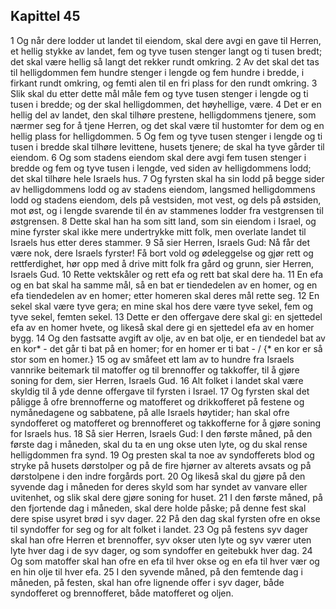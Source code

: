 ## Kapittel 45

1 Og når dere lodder ut landet til eiendom, skal dere avgi en gave til Herren, et hellig stykke av landet, fem og tyve tusen stenger langt og ti tusen bredt; det skal være hellig så langt det rekker rundt omkring.
2 Av det skal det tas til helligdommen fem hundre stenger i lengde og fem hundre i bredde, i firkant rundt omkring, og femti alen til en fri plass for den rundt omkring.
3 Slik skal du etter dette mål måle fem og tyve tusen stenger i lengde og ti tusen i bredde; og der skal helligdommen, det høyhellige, være.
4 Det er en hellig del av landet, den skal tilhøre prestene, helligdommens tjenere, som nærmer seg for å tjene Herren, og det skal være til hustomter for dem og en hellig plass for helligdommen.
5 Og fem og tyve tusen stenger i lengde og ti tusen i bredde skal tilhøre levittene, husets tjenere; de skal ha tyve gårder til eiendom.
6 Og som stadens eiendom skal dere avgi fem tusen stenger i bredde og fem og tyve tusen i lengde, ved siden av helligdommens lodd; det skal tilhøre hele Israels hus.
7 Og fyrsten skal ha sin lodd på begge sider av helligdommens lodd og av stadens eiendom, langsmed helligdommens lodd og stadens eiendom, dels på vestsiden, mot vest, og dels på østsiden, mot øst, og i lengde svarende til én av stammenes lodder fra vestgrensen til østgrensen.
8 Dette skal han ha som sitt land, som sin eiendom i Israel, og mine fyrster skal ikke mere undertrykke mitt folk, men overlate landet til Israels hus etter deres stammer.
9 Så sier Herren, Israels Gud: Nå får det være nok, dere Israels fyrster! Få bort vold og ødeleggelse og gjør rett og rettferdighet, hør opp med å drive mitt folk fra gård og grunn, sier Herren, Israels Gud.
10 Rette vektskåler og rett efa og rett bat skal dere ha.
11 En efa og en bat skal ha samme mål, så en bat er tiendedelen av en homer, og en efa tiendedelen av en homer; etter homeren skal deres mål rette seg.
12 En sekel skal være tyve gera; en mine skal hos dere være tyve sekel, fem og tyve sekel, femten sekel.
13 Dette er den offergave dere skal gi: en sjettedel efa av en homer hvete, og likeså skal dere gi en sjettedel efa av en homer bygg.
14 Og den fastsatte avgift av olje, av en bat olje, er en tiendedel bat av en kor* - det går ti bat på en homer; for en homer er ti bat - / {* en kor er så stor som en homer.}
15 og av småfeet ett lam av to hundre fra Israels vannrike beitemark til matoffer og til brennoffer og takkoffer, til å gjøre soning for dem, sier Herren, Israels Gud.
16 Alt folket i landet skal være skyldig til å yde denne offergave til fyrsten i Israel.
17 Og fyrsten skal det påligge å ofre brennofferne og matofferet og drikkofferet på festene og nymånedagene og sabbatene, på alle Israels høytider; han skal ofre syndofferet og matofferet og brennofferet og takkofferne for å gjøre soning for Israels hus.
18 Så sier Herren, Israels Gud: I den første måned, på den første dag i måneden, skal du ta en ung okse uten lyte, og du skal rense helligdommen fra synd.
19 Og presten skal ta noe av syndofferets blod og stryke på husets dørstolper og på de fire hjørner av alterets avsats og på dørstolpene i den indre forgårds port.
20 Og likeså skal du gjøre på den syvende dag i måneden for deres skyld som har syndet av vanvare eller uvitenhet, og slik skal dere gjøre soning for huset.
21 I den første måned, på den fjortende dag i måneden, skal dere holde påske; på denne fest skal dere spise usyret brød i syv dager.
22 På den dag skal fyrsten ofre en okse til syndoffer for seg og for alt folket i landet.
23 Og på festens syv dager skal han ofre Herren et brennoffer, syv okser uten lyte og syv værer uten lyte hver dag i de syv dager, og som syndoffer en geitebukk hver dag.
24 Og som matoffer skal han ofre en efa til hver okse og en efa til hver vær og en hin olje til hver efa.
25 I den syvende måned, på den femtende dag i måneden, på festen, skal han ofre lignende offer i syv dager, både syndofferet og brennofferet, både matofferet og oljen.
